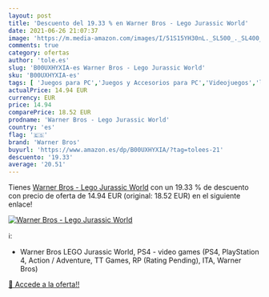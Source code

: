 ```yaml
---
layout: post
title: 'Descuento del 19.33 % en Warner Bros - Lego Jurassic World'
date: 2021-06-26 21:07:37
image: 'https://m.media-amazon.com/images/I/51S15YH30nL._SL500_._SL400_.jpg'
comments: true
category: ofertas
author: 'tole.es'
slug: 'B00UXHYXIA-es Warner Bros - Lego Jurassic World'
sku: 'B00UXHYXIA-es'
tags: [ 'Juegos para PC','Juegos y Accesorios para PC','Videojuegos','lego','warner bros', ]
actualPrice: 14.94 EUR
currency: EUR
price: 14.94
comparePrice: 18.52 EUR
prodname: 'Warner Bros - Lego Jurassic World'
country: 'es'
flag: '🇪🇸'
brand: 'Warner Bros'
buyurl: 'https://www.amazon.es/dp/B00UXHYXIA/?tag=tolees-21'
descuento: '19.33'
average: '20.51'
---
```


Tienes [Warner Bros - Lego Jurassic World](https://www.amazon.es/dp/B00UXHYXIA/?tag=tolees-21) con un 19.33 % de descuento con precio de oferta de 14.94 EUR (original: 18.52 EUR) en el siguiente enlace!

[![Warner Bros - Lego Jurassic World](https://m.media-amazon.com/images/I/51S15YH30nL._SL500_._SL400_.jpg)](https://www.amazon.es/dp/B00UXHYXIA/?tag=tolees-21)

ℹ️:

- Warner Bros LEGO Jurassic World, PS4 - video games (PS4, PlayStation 4, Action / Adventure, TT Games, RP (Rating Pending), ITA, Warner Bros)

[🛒 Accede a la oferta!!](https://www.amazon.es/dp/B00UXHYXIA/?tag=tolees-21)

